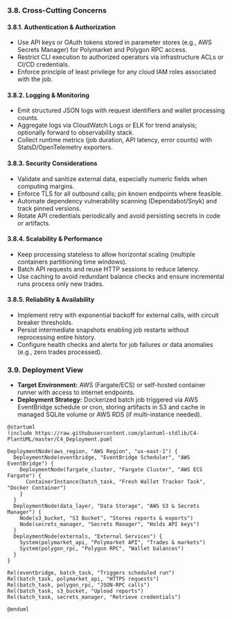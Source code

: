 <!-- anchor: cross-cutting -->
### 3.8. Cross-Cutting Concerns

<!-- anchor: authentication-authorization -->
#### 3.8.1. Authentication & Authorization
- Use API keys or OAuth tokens stored in parameter stores (e.g., AWS Secrets Manager) for Polymarket and Polygon RPC access.
- Restrict CLI execution to authorized operators via infrastructure ACLs or CI/CD credentials.
- Enforce principle of least privilege for any cloud IAM roles associated with the job.

<!-- anchor: logging-monitoring -->
#### 3.8.2. Logging & Monitoring
- Emit structured JSON logs with request identifiers and wallet processing counts.
- Aggregate logs via CloudWatch Logs or ELK for trend analysis; optionally forward to observability stack.
- Collect runtime metrics (job duration, API latency, error counts) with StatsD/OpenTelemetry exporters.

<!-- anchor: security-considerations -->
#### 3.8.3. Security Considerations
- Validate and sanitize external data, especially numeric fields when computing margins.
- Enforce TLS for all outbound calls; pin known endpoints where feasible.
- Automate dependency vulnerability scanning (Dependabot/Snyk) and track pinned versions.
- Rotate API credentials periodically and avoid persisting secrets in code or artifacts.

<!-- anchor: scalability-performance -->
#### 3.8.4. Scalability & Performance
- Keep processing stateless to allow horizontal scaling (multiple containers partitioning time windows).
- Batch API requests and reuse HTTP sessions to reduce latency.
- Use caching to avoid redundant balance checks and ensure incremental runs process only new trades.

<!-- anchor: reliability-availability -->
#### 3.8.5. Reliability & Availability
- Implement retry with exponential backoff for external calls, with circuit breaker thresholds.
- Persist intermediate snapshots enabling job restarts without reprocessing entire history.
- Configure health checks and alerts for job failures or data anomalies (e.g., zero trades processed).

<!-- anchor: deployment-view -->
### 3.9. Deployment View
- **Target Environment:** AWS (Fargate/ECS) or self-hosted container runner with access to internet endpoints.
- **Deployment Strategy:** Dockerized batch job triggered via AWS EventBridge schedule or cron, storing artifacts in S3 and cache in managed SQLite volume or AWS RDS (if multi-instance needed).

~~~plantuml
@startuml
!include https://raw.githubusercontent.com/plantuml-stdlib/C4-PlantUML/master/C4_Deployment.puml

DeploymentNode(aws_region, "AWS Region", "us-east-1") {
  DeploymentNode(eventbridge, "EventBridge Scheduler", "AWS EventBridge") {
    DeploymentNode(fargate_cluster, "Fargate Cluster", "AWS ECS Fargate") {
      ContainerInstance(batch_task, "Fresh Wallet Tracker Task", "Docker Container")
    }
  }
  DeploymentNode(data_layer, "Data Storage", "AWS S3 & Secrets Manager") {
    Node(s3_bucket, "S3 Bucket", "Stores reports & exports")
    Node(secrets_manager, "Secrets Manager", "Holds API keys")
  }
  DeploymentNode(externals, "External Services") {
    System(polymarket_api, "Polymarket API", "Trades & markets")
    System(polygon_rpc, "Polygon RPC", "Wallet balances")
  }
}

Rel(eventbridge, batch_task, "Triggers scheduled run")
Rel(batch_task, polymarket_api, "HTTPS requests")
Rel(batch_task, polygon_rpc, "JSON-RPC calls")
Rel(batch_task, s3_bucket, "Upload reports")
Rel(batch_task, secrets_manager, "Retrieve credentials")

@enduml
~~~
